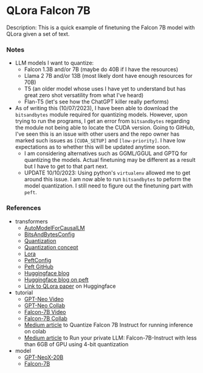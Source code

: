 # QLora Falcon 7B

Description: This is a quick example of finetuning the Falcon 7B model with QLora given a set of text.


### Notes

 - LLM models I want to quantize:
	 - Falcon 1.3B and/or 7B (maybe do 40B if I have the resources)
	 - Llama 2 7B and/or 13B (most likely dont have enough resources for 70B)
	 - T5 (an older model whose uses I have yet to understand but has great zero shot versatility from what I've heard)
	 - Flan-T5 (let's see how the ChatGPT killer really performs)
 - As of writing this (10/07/2023), I have been able to download the `bitsandbytes` module required for quantizing models. However, upon trying to run the programs, I get an error from `bitsandbytes` regarding the module not being able to locate the CUDA version. Going to GitHub, I've seen this is an issue with other users and the repo owner has marked such issues as `[CUDA_SETUP]` and `[low-priority]`. I have low expectations as to whether this will be updated anytime soon.
	 - I am considering alternatives such as GGML/GGUL and GPTQ for quantizing the models. Actual finetuning may be different as a result but I have to get to that part next.
	 - UPDATE 10/10/2023: Using python's `virtualenv` allowed me to get around this issue. I am now able to run `bitsandbytes` to peform the model quantization. I still need to figure out the finetuning part with `peft`. 


### References

 - transformers
	 - [AutoModelForCausalLM](https://huggingface.co/docs/transformers/v4.34.0/en/model_doc/auto#transformers.AutoModelForCausalLM)
	 - [BitsAndBytesConfig](https://huggingface.co/docs/transformers/main_classes/quantization#transformers.BitsAndBytesConfig)
	 - [Quantization](https://huggingface.co/docs/transformers/v4.34.0/en/main_classes/quantization#quantization)
	 - [Quantization concept](https://huggingface.co/docs/text-generation-inference/conceptual/quantization)
	 - [Lora](https://huggingface.co/docs/peft/conceptual_guides/lora)
	 - [PeftConfig](https://huggingface.co/docs/peft/main/en/package_reference/config#peft.PeftConfig)
	 - [Peft GitHub](https://github.com/huggingface/peft)
	 - [Huggingface blog](https://huggingface.co/blog/4bit-transformers-bitsandbytes)
     - [Huggingface blog on peft](https://huggingface.co/blog/peft)
	 - [Link to QLora paper](https://huggingface.co/papers/2305.14314) on Huggingface
 - tutorial
	 - [GPT-Neo Video](https://www.youtube.com/watch?v=NRVaRXDoI3g)
	 - [GPT-Neo Collab](https://colab.research.google.com/drive/1Vvju5kOyBsDr7RX_YAvp6ZsSOoSMjhKD?usp=sharing#scrollTo=E0Nl5mWL0k2T)
	 - [Falcon-7B Video](https://www.youtube.com/watch?v=2PlPqSc3jM0)
	 - [Falcon-7B Collab](https://colab.research.google.com/drive/1BiQiw31DT7-cDp1-0ySXvvhzqomTdI-o?usp=sharing)
	 - [Medium article](https://medium.com/@srishtinagu19/quantizing-falcon-7b-instruct-for-running-inference-on-colab-bd97066aa49d) to Quantize Falcon 7B Instruct for running inference on colab
	 - [Medium article](https://vilsonrodrigues.medium.com/run-your-private-llm-falcon-7b-instruct-with-less-than-6gb-of-gpu-using-4-bit-quantization-ff1d4ffbabcc) to Run your private LLM: Falcon-7B-Instruct with less than 6GB of GPU using 4-bit quantization
 - model
	 - [GPT-NeoX-20B](https://huggingface.co/EleutherAI/gpt-neox-20b)
	 - [Falcon-7B](https://huggingface.co/tiiuae/falcon-7b)